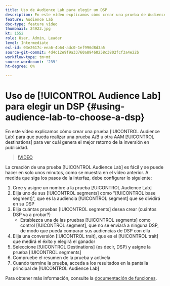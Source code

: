 ```yaml
---
title: Uso de Audience Lab para elegir un DSP
description: En este vídeo explicamos cómo crear una prueba de Audience Lab para que pueda probar DSP A/B u otros destinos de AAM y ver cuál genera el mejor retorno en el gasto publicitario.
feature: Audience Lab
doc-type: feature video
thumbnail: 24923.jpg
kt: 1552
role: User, Admin, Leader
level: Intermediate
exl-id: 03e2617c-eea6-4b64-adc0-1ef996d8d3a5
source-git-commit: 4d4c12e9f9a33760a89460258c3802fcf3a4e22b
workflow-type: tm+mt
source-wordcount: '239'
ht-degree: 0%

---
```


# Uso de [!UICONTROL Audience Lab] para elegir un DSP {#using-audience-lab-to-choose-a-dsp}

En este vídeo explicamos cómo crear una prueba [!UICONTROL Audience Lab] para que pueda realizar una prueba A/B u otra AAM [!UICONTROL destinations] para ver cuál genera el mejor retorno de la inversión en publicidad.

>[!VIDEO](https://video.tv.adobe.com/v/24923/?quality=12)

La creación de una prueba [!UICONTROL Audience Lab] es fácil y se puede hacer en solo unos minutos, como se muestra en el vídeo anterior. A medida que siga los pasos de la interfaz, debe configurar lo siguiente:

1. Cree y asigne un nombre a la prueba [!UICONTROL Audience Lab]
1. Elija uno de sus [!UICONTROL segments] como &quot;[!UICONTROL base segment]&quot;, que es la audiencia [!UICONTROL segment] que se dividirá en su DSP
1. Elija cuántas pruebas [!UICONTROL segments] desea crear (cuántos DSP va a probar?)
   * Establezca una de las pruebas [!UICONTROL segments] como control [!UICONTROL segment], que no se enviará a ninguna DSP, de modo que pueda comparar sus audiencias de DSP con ella
1. Elija una conversión [!UICONTROL trait], que es el [!UICONTROL trait] que medirá el éxito y elegirá el ganador
1. Seleccione [!UICONTROL Destinations] (es decir, DSP) y asigne la prueba [!UICONTROL segments]
1. Compruebe el resumen de la prueba y actívela
1. Cuando termine la prueba, acceda a los resultados en la pantalla principal de [!UICONTROL Audience Lab]

Para obtener más información, consulte la [documentación de funciones](https://experienceleague.adobe.com/docs/audience-manager/user-guide/features/audience-lab/audience-lab.html).
